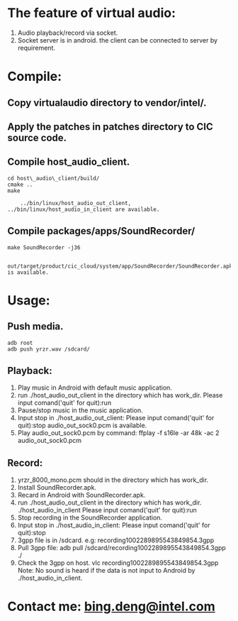 # The feature of virtual audio:
1. Audio playback/record via socket.
2. Socket server is in android. the client can be connected to server by requirement.

# Compile:
## Copy virtualaudio directory to vendor/intel/.
## Apply the patches in patches directory to CIC source code.
## Compile host\_audio\_client.
```shell
cd host\_audio\_client/build/
cmake ..
make
```
		../bin/linux/host_audio_out_client, ../bin/linux/host_audio_in_client are available.
## Compile packages/apps/SoundRecorder/
```shell
make SoundRecorder -j36
```
		out/target/product/cic_cloud/system/app/SoundRecorder/SoundRecorder.apk is available.
# Usage:
## Push media.
```shell
adb root
adb push yrzr.wav /sdcard/
```
## Playback:
1. Play music in Android with default music application.
2. run ./host\_audio\_out\_client in the directory which has work\_dir.
		Please input comand('quit' for quit):run
3. Pause/stop music in the music application.
4. Input stop in ./host\_audio\_out\_client:
		Please input comand('quit' for quit):stop
		audio_out_sock0.pcm is available.
5. Play audio\_out\_sock0.pcm by command: ffplay -f s16le -ar 48k -ac 2 audio\_out\_sock0.pcm

## Record:
1. yrzr\_8000\_mono.pcm should in the directory which has work\_dir.
2. Install SoundRecorder.apk.
2. Recard in Android with SoundRecorder.apk.
3. run ./host\_audio\_out\_client in the directory which has work\_dir.
		./host_audio_in_client
		Please input comand('quit' for quit):run
4. Stop recording in the SoundRecorder application.
5. Input stop in ./host\_audio\_in\_client:
		Please input comand('quit' for quit):stop
6. 3gpp file is in /sdcard.
		e.g: recording1002289895543849854.3gpp
7. Pull 3gpp file:
		adb pull /sdcard/recording1002289895543849854.3gpp ./
8. Check the 3gpp on host.
		vlc recording1002289895543849854.3gpp
		Note: No sound is heard if the data is not input to Android by ./host_audio_in_client.
# Contact me: bing.deng@intel.com
